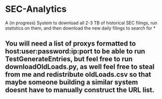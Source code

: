 # SEC-Analytics
A (in progress) System to download all 2-3 TB of historical SEC filings, run statistics on them, and then download the new daily filings to search for *

## You will need a list of proxys formatted to host:user:password:ip:port to be able to run TestGenerateEntries, but feel free to run downloadOldLoads.py, as well feel free to steal from me and redistribute oldLoads.csv so that maybe someone building a similar system doesnt have to manually construct the URL list.

